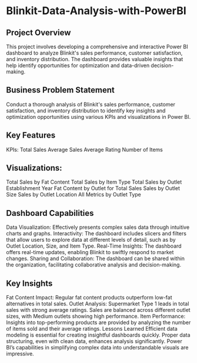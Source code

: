 # Blinkit-Data-Analysis-with-PowerBI

## Project Overview
This project involves developing a comprehensive and interactive Power BI dashboard to analyze Blinkit's sales performance, customer satisfaction, and inventory distribution. The dashboard provides valuable insights that help identify opportunities for optimization and data-driven decision-making.

## Business Problem Statement
Conduct a thorough analysis of Blinkit's sales performance, customer satisfaction, and inventory distribution to identify key insights and optimization opportunities using various KPIs and visualizations in Power BI.

## Key Features

KPIs:
Total Sales
Average Sales
Average Rating
Number of Items

## Visualizations:
Total Sales by Fat Content
Total Sales by Item Type
Total Sales by Outlet Establishment Year
Fat Content by Outlet for Total Sales
Sales by Outlet Size
Sales by Outlet Location
All Metrics by Outlet Type

## Dashboard Capabilities
Data Visualization: Effectively presents complex sales data through intuitive charts and graphs.
Interactivity: The dashboard includes slicers and filters that allow users to explore data at different levels of detail, such as by Outlet Location, Size, and Item Type.
Real-Time Insights: The dashboard offers real-time updates, enabling Blinkit to swiftly respond to market changes.
Sharing and Collaboration: The dashboard can be shared within the organization, facilitating collaborative analysis and decision-making.

## Key Insights
Fat Content Impact: Regular fat content products outperform low-fat alternatives in total sales.
Outlet Analysis: Supermarket Type 1 leads in total sales with strong average ratings. Sales are balanced across different outlet sizes, with Medium outlets showing high performance.
Item Performance: Insights into top-performing products are provided by analyzing the number of items sold and their average ratings.
Lessons Learned
Efficient data modeling is essential for creating insightful dashboards quickly.
Proper data structuring, even with clean data, enhances analysis significantly.
Power BI’s capabilities in simplifying complex data into understandable visuals are impressive.

